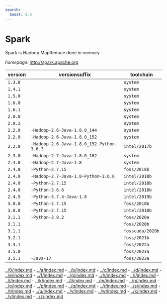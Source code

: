 ```yaml
---
search:
  boost: 0.5
---
```

# Spark

Spark is Hadoop MapReduce done in memory

*homepage*: <http://spark.apache.org>

version | versionsuffix | toolchain
--------|---------------|----------
``1.3.0`` |  | ``system``
``1.4.1`` |  | ``system``
``1.5.0`` |  | ``system``
``1.6.0`` |  | ``system``
``1.6.1`` |  | ``system``
``2.0.0`` |  | ``system``
``2.0.2`` |  | ``system``
``2.2.0`` | ``-Hadoop-2.6-Java-1.8.0_144`` | ``system``
``2.2.0`` | ``-Hadoop-2.6-Java-1.8.0_152`` | ``system``
``2.2.0`` | ``-Hadoop-2.6-Java-1.8.0_152-Python-3.6.3`` | ``intel/2017b``
``2.3.0`` | ``-Hadoop-2.7-Java-1.8.0_162`` | ``system``
``2.4.0`` | ``-Hadoop-2.7-Java-1.8`` | ``system``
``2.4.0`` | ``-Python-2.7.15`` | ``foss/2018b``
``2.4.0`` | ``-Hadoop-2.7-Java-1.8-Python-3.6.6`` | ``intel/2018b``
``2.4.0`` | ``-Python-2.7.15`` | ``intel/2018b``
``2.4.0`` | ``-Python-3.6.6`` | ``intel/2018b``
``2.4.5`` | ``-Python-3.7.4-Java-1.8`` | ``intel/2019b``
``3.0.0`` | ``-Python-2.7.15`` | ``foss/2018b``
``3.0.0`` | ``-Python-2.7.15`` | ``intel/2018b``
``3.1.1`` | ``-Python-3.8.2`` | ``foss/2020a``
``3.1.1`` |  | ``foss/2020b``
``3.1.1`` |  | ``fosscuda/2020b``
``3.2.1`` |  | ``foss/2021b``
``3.3.1`` |  | ``foss/2022a``
``3.5.0`` |  | ``foss/2023a``
``3.5.1`` | ``-Java-17`` | ``foss/2023a``

[../0/index.md](0) - [../a/index.md](a) - [../b/index.md](b) - [../c/index.md](c) - [../d/index.md](d) - [../e/index.md](e) - [../f/index.md](f) - [../g/index.md](g) - [../h/index.md](h) - [../i/index.md](i) - [../j/index.md](j) - [../k/index.md](k) - [../l/index.md](l) - [../m/index.md](m) - [../n/index.md](n) - [../o/index.md](o) - [../p/index.md](p) - [../q/index.md](q) - [../r/index.md](r) - [../s/index.md](s) - [../t/index.md](t) - [../u/index.md](u) - [../v/index.md](v) - [../w/index.md](w) - [../x/index.md](x) - [../y/index.md](y) - [../z/index.md](z)

